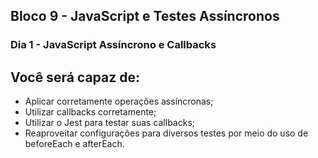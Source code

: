 ## Bloco 9 - JavaScript e Testes Assíncronos

### Dia 1 - JavaScript Assíncrono e Callbacks

## Você será capaz de:

- Aplicar corretamente operações assíncronas;
- Utilizar callbacks corretamente;
- Utilizar o Jest para testar suas callbacks;
- Reaproveitar configurações para diversos testes por meio do uso de beforeEach e afterEach.
